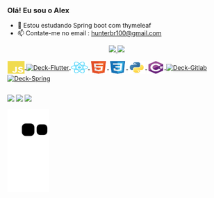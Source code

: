 ### Olá! Eu sou o Alex

- 🌱 Estou estudando Spring boot com thymeleaf
- 📫 Contate-me no email : hunterbr100@gmail.com

<div align="center">
  <a href="https://github.com/DeckHunter">
  <img height="180em" src="https://github-readme-stats.vercel.app/api?username=DeckHunter&show_icons=true&theme=dracula&include_all_commits=true&count_private=true"/>
  <img height="180em" src="https://github-readme-stats.vercel.app/api/top-langs/?username=DeckHunter&layout=compact&langs_count=7&theme=dracula"/>
</div>
<div style="display: inline_block"><br>
  <img align="center" alt="Deck-Js" height="30" width="40" src="https://raw.githubusercontent.com/devicons/devicon/master/icons/javascript/javascript-plain.svg">
  <img align="center" alt="Deck-Flutter" height="30" width="40" src="https://cdn.jsdelivr.net/gh/devicons/devicon/icons/flutter/flutter-original.svg">
  <img align="center" alt="Deck-React" height="30" width="40" src="https://raw.githubusercontent.com/devicons/devicon/master/icons/react/react-original.svg">
  <img align="center" alt="Deck-HTML" height="30" width="40" src="https://raw.githubusercontent.com/devicons/devicon/master/icons/html5/html5-original.svg">
  <img align="center" alt="Deck-CSS" height="30" width="40" src="https://raw.githubusercontent.com/devicons/devicon/master/icons/css3/css3-original.svg">
  <img align="center" alt="Deck-Python" height="30" width="40" src="https://raw.githubusercontent.com/devicons/devicon/master/icons/python/python-original.svg">
  <img align="center" alt="Deck-Csharp" height="30" width="40" src="https://raw.githubusercontent.com/devicons/devicon/master/icons/csharp/csharp-original.svg">
    <img align="center" alt="Deck-Gitlab" height="30" width="40" src="https://cdn.jsdelivr.net/gh/devicons/devicon/icons/gitlab/gitlab-original.svg">
     <img align="center" alt="Deck-Spring" height="30" width="40" src="https://cdn.jsdelivr.net/gh/devicons/devicon/icons/spring/spring-original.svg">
</div>
          
  ##
 
<div> 
  <a href="https://www.youtube.com/channel/UCDsSpICdS5XHaB00TrSY5vg" target="_blank"><img src="https://img.shields.io/badge/YouTube-FF0000?style=for-the-badge&logo=youtube&logoColor=white" target="_blank"></a>
  <a href="https://www.instagram.com/alex__llima/" target="_blank"><img src="https://img.shields.io/badge/-Instagram-%23E4405F?style=for-the-badge&logo=instagram&logoColor=white" target="_blank"></a>
  <a href="https://www.linkedin.com/in/alex-lima-69616b200/" target="_blank"><img src="https://img.shields.io/badge/-LinkedIn-%230077B5?style=for-the-badge&logo=linkedin&logoColor=white" target="_blank"></a> 
 
  ![Snake animation](https://github.com/rafaballerini/rafaballerini/blob/output/github-contribution-grid-snake.svg)
 
</div>

